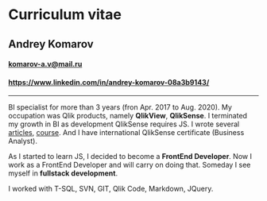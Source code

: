 # Curriculum vitae
## Andrey Komarov
#### komarov-a.v@mail.ru
#### https://www.linkedin.com/in/andrey-komarov-08a3b9143/
-----------------------
BI specialist for more than 3 years (fron Apr. 2017 to Aug. 2020). My occupation was Qlik products, namely **QlikView**, **QlikSense**. I terminated my growth in BI as development QlikSense requires JS. I wrote several [articles][1], [course][2]. And I have international QlikSense certificate (Business Analyst). 

As I started to learn JS, I decided to become a **FrontEnd Developer**. Now I work as a FrontEnd Developer and will carry on doing that. Someday I see myself in **fullstack development**.

I worked with T-SQL, SVN, GIT, Qlik Code, Markdown, JQuery. 

[1]: https://korusconsulting.ru/press-center/publications/analiz-portovykh-biznes-protsessov-kontrol-ot-perevalki-do-morskoy-perevozki/?sphrase_id=11206 "Анализ портовых бизнес-процессов: контроль от перевалки до морской перевозки"
[2]: https://www.udemy.com/course/qlikviewforstudents/learn/lecture/16915780#overview "QlikView для начинающих"
